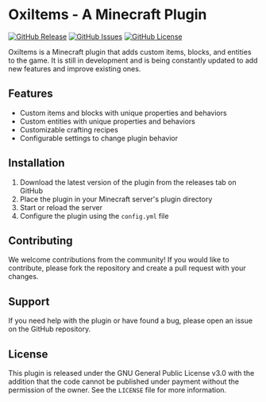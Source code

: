 # OxiItems - A Minecraft Plugin

[![GitHub Release](https://img.shields.io/github/release/Echomonic/OxiItems.svg)](https://github.com/<your_username>/OxiItems/releases)
[![GitHub Issues](https://img.shields.io/github/issues/Echomonic/OxiItems.svg)](https://github.com/<your_username>/OxiItems/issues)
[![GitHub License](https://img.shields.io/github/license/Echomonic/OxiItems.svg)](https://github.com/<your_username>/OxiItems/blob/master/LICENSE)

OxiItems is a Minecraft plugin that adds custom items, blocks, and entities to the game. It is still in development and is being constantly updated to add new features and improve existing ones.

## Features

- Custom items and blocks with unique properties and behaviors
- Custom entities with unique properties and behaviors
- Customizable crafting recipes
- Configurable settings to change plugin behavior

## Installation

1. Download the latest version of the plugin from the releases tab on GitHub
2. Place the plugin in your Minecraft server's plugin directory
3. Start or reload the server
4. Configure the plugin using the `config.yml` file

## Contributing

We welcome contributions from the community! If you would like to contribute, please fork the repository and create a pull request with your changes.

## Support

If you need help with the plugin or have found a bug, please open an issue on the GitHub repository.

## License

This plugin is released under the GNU General Public License v3.0 with the addition that the code cannot be published under payment without the permission of the owner. See the `LICENSE` file for more information.
